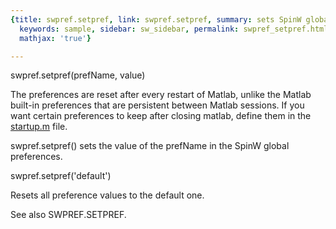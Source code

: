 ```yaml
---
{title: swpref.setpref, link: swpref.setpref, summary: sets SpinW global preferences,
  keywords: sample, sidebar: sw_sidebar, permalink: swpref_setpref.html, folder: swpref,
  mathjax: 'true'}

---
```

 
swpref.setpref(prefName, value)
 
The preferences are reset after every restart of Matlab, unlike the
Matlab built-in preferences that are persistent between Matlab sessions.
If you want certain preferences to keep after closing matlab, define them
in the <a href="matlab:edit('startup.m')">startup.m</a> file.
 
swpref.setpref() sets the value of the prefName in the SpinW global
preferences.
 
swpref.setpref('default')
 
Resets all preference values to the default one.
 
See also SWPREF.SETPREF.
 

